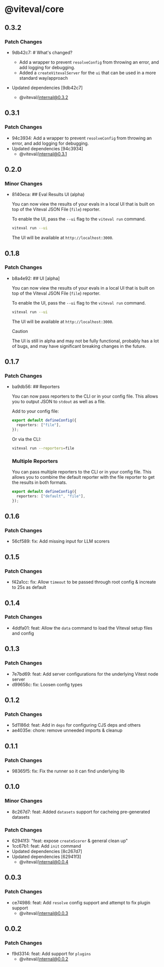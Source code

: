 # @viteval/core

## 0.3.2

### Patch Changes

- 9db42c7: # What's changed?
  - Add a wrapper to prevent `resolveConfig` from throwing an error, and add logging for debugging.
  - Added a `createVitevalServer` for the `ui` that can be used in a more standard way/approach

- Updated dependencies [9db42c7]
  - @viteval/internal@0.3.2

## 0.3.1

### Patch Changes

- 94c3934: Add a wrapper to prevent `resolveConfig` from throwing an error, and add logging for debugging.
- Updated dependencies [94c3934]
  - @viteval/internal@0.3.1

## 0.2.0

### Minor Changes

- 8140eca: ## Eval Results UI (alpha)

  You can now view the results of your evals in a local UI that is built on top of the Viteval JSON File (`file`) reporter.

  To enable the UI, pass the `--ui` flag to the `viteval run` command.

  ```sh
  viteval run --ui
  ```

  The UI will be available at `http://localhost:3000`.

## 0.1.8

### Patch Changes

- b8a4e92: ## UI [alpha]

  You can now view the results of your evals in a local UI that is built on top of the Viteval JSON File (`file`) reporter.

  To enable the UI, pass the `--ui` flag to the `viteval run` command.

  ```sh
  viteval run --ui
  ```

  The UI will be available at `http://localhost:3000`.

  > [!CAUTION]
  > The UI is still in alpha and may not be fully functional, probably has a lot of bugs, and may have significant breaking changes in the future.

## 0.1.7

### Patch Changes

- ba9db56: ## Reporters

  You can now pass reporters to the CLI or in your config file. This allows you to output JSON to `stdout` as well as a file.

  Add to your config file:

  ```ts
  export default defineConfig({
    reporters: ["file"],
  });
  ```

  Or via the CLI:

  ```sh
  viteval run --reporters=file
  ```

  ### Multiple Reporters

  You can pass multiple reporters to the CLI or in your config file. This allows you to combine the default reporter with the file reporter to get the results in both formats.

  ```ts
  export default defineConfig({
    reporters: ["default", "file"],
  });
  ```

## 0.1.6

### Patch Changes

- 56cf589: fix: Add missing input for LLM scorers

## 0.1.5

### Patch Changes

- f42a1cc: fix: Allow `timeout` to be passed through root config & increate to 25s as default

## 0.1.4

### Patch Changes

- 4ddfa01: feat: Allow the `data` command to load the Viteval setup files and config

## 0.1.3

### Patch Changes

- 7e7bd69: feat: Add server configurations for the underlying Vitest node server
- d99658c: fix: Loosen config types

## 0.1.2

### Patch Changes

- 5d1186d: feat: Add in `deps` for configuring CJS deps and others
- ae4035e: chore: remove unneeded imports & cleanup

## 0.1.1

### Patch Changes

- 98365f5: fix: Fix the runner so it can find underlying lib

## 0.1.0

### Minor Changes

- 8c267d7: feat: Added `datasets` support for cacheing pre-generated datasets

### Patch Changes

- 62941f3: "feat: expose `createScorer` & general clean up"
- 1cc67b1: feat: Add `init` command
- Updated dependencies [8c267d7]
- Updated dependencies [62941f3]
  - @viteval/internal@0.0.4

## 0.0.3

### Patch Changes

- ce74986: feat: Add `resolve` config support and attempt to fix plugin support
  - @viteval/internal@0.0.3

## 0.0.2

### Patch Changes

- f9d3314: feat: Add support for `plugins`
  - @viteval/internal@0.0.2
